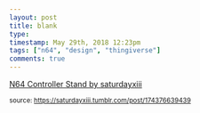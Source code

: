 ```yaml
---
layout: post
title: blank
type: 
timestamp: May 29th, 2018 12:23pm
tags: ["n64", "design", "thingiverse"]
comments: true
---
```

<a href=" https://href.li/?https://www.thingiverse.com/thing:2913248">
    N64 Controller Stand by saturdayxiii</a>
  
<small>source: https://saturdayxiii.tumblr.com/post/174376639439</small>